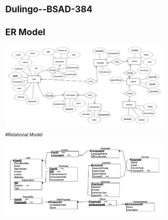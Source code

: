 # Dulingo--BSAD-384

# ER Model

![ER model](ERModel.png)

#Relational Model 

![Relational model](RelationalSchema.png)
